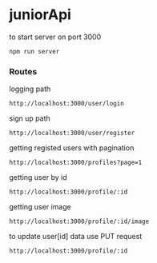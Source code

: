 # juniorApi 
 to start server on port 3000
```
npm run server
```  

### Routes

logging path
```
http://localhost:3000/user/login
```

sign up path
```
http://localhost:3000/user/register
```

getting registed users with pagination
```
http://localhost:3000/profiles?page=1 
```


getting user by id
```
http://localhost:3000/profile/:id
```

getting user image
```
http://localhost:3000/profile/:id/image
```


to update user[id] data use PUT request
```
http://localhost:3000/profile/:id
```



 
